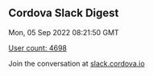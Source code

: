 ## Cordova Slack Digest
Mon, 05 Sep 2022 08:21:50 GMT

[User count: 4698](https://cordova.slack.com/)


Join the conversation at [slack.cordova.io](http://slack.cordova.io/)
